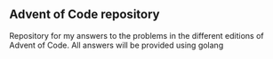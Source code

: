 ## Advent of Code repository

Repository for my answers to the problems in the different editions of Advent of Code. All answers will be provided using golang